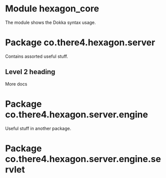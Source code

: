 
# Module hexagon_core

The module shows the Dokka syntax usage.

# Package co.there4.hexagon.server

Contains assorted useful stuff.

## Level 2 heading

More docs

# Package co.there4.hexagon.server.engine

Useful stuff in another package.

# Package co.there4.hexagon.server.engine.servlet
